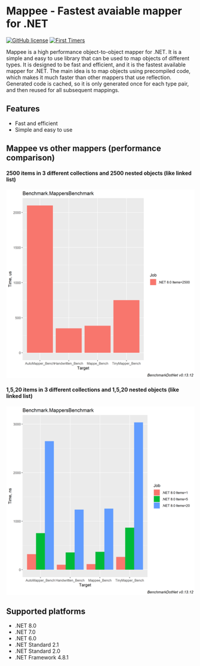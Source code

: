Mappee - Fastest avaiable mapper for .NET
======================================================
[![GitHub license](https://img.shields.io/github/license/mashape/apistatus.svg)](https://github.com/sonquer/mappee/blob/main/LICENSE)
[![First Timers](https://img.shields.io/badge/first--timers--only-friendly-blue.svg)](http://www.firsttimersonly.com/)

Mappee is a high performance object-to-object mapper for .NET. It is a simple and easy to use library that can be used to map objects of different types. It is designed to be fast and efficient, and it is the fastest available mapper for .NET.
The main idea is to map objects using precompiled code, which makes it much faster than other mappers that use reflection.
Generated code is cached, so it is only generated once for each type pair, and then reused for all subsequent mappings.

## Features
- Fast and efficient
- Simple and easy to use

## Mappee vs other mappers (performance comparison)
#### 2500 items in 3 different collections and 2500 nested objects (like linked list)

![Performance Comparison 2500](https://raw.githubusercontent.com/sonquer/mappee/main/img/benchmarks/2500-barplot.png)

#### 1,5,20 items in 3 different collections and 1,5,20 nested objects (like linked list)

![Performance Comparison 1,5,20](https://raw.githubusercontent.com/sonquer/mappee/main/img/benchmarks/5-10-20-barplot.png)

## Supported platforms
- .NET 8.0
- .NET 7.0
- .NET 6.0
- .NET Standard 2.1
- .NET Standard 2.0
- .NET Framework 4.8.1